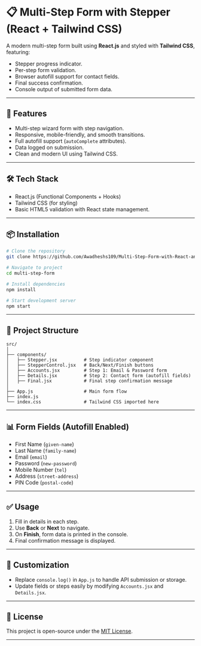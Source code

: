 
# 📋 Multi-Step Form with Stepper (React + Tailwind CSS)

A modern multi-step form built using **React.js** and styled with **Tailwind CSS**, featuring:

* Stepper progress indicator.
* Per-step form validation.
* Browser autofill support for contact fields.
* Final success confirmation.
* Console output of submitted form data.

---

## 🚀 Features

* Multi-step wizard form with step navigation.
* Responsive, mobile-friendly, and smooth transitions.
* Full autofill support (`autoComplete` attributes).
* Data logged on submission.
* Clean and modern UI using Tailwind CSS.

---

## 🛠 Tech Stack

* React.js (Functional Components + Hooks)
* Tailwind CSS (for styling)
* Basic HTML5 validation with React state management.

---

## 📦 Installation

```bash
# Clone the repository
git clone https://github.com/Awadheshs109/Multi-Step-Form-with-React-and-Tailwind-CSS-Customizable.git

# Navigate to project
cd multi-step-form

# Install dependencies
npm install

# Start development server
npm start
```

---

## 📂 Project Structure

```
src/
│
├── components/
│   ├── Stepper.jsx          # Step indicator component
│   ├── StepperControl.jsx   # Back/Next/Finish buttons
│   ├── Accounts.jsx         # Step 1: Email & Password form
│   ├── Details.jsx          # Step 2: Contact form (autofill fields)
│   ├── Final.jsx            # Final step confirmation message
│
├── App.js                   # Main form flow
├── index.js
└── index.css                # Tailwind CSS imported here
```

---

## 📊 Form Fields (Autofill Enabled)

* First Name (`given-name`)
* Last Name (`family-name`)
* Email (`email`)
* Password (`new-password`)
* Mobile Number (`tel`)
* Address (`street-address`)
* PIN Code (`postal-code`)

---

## ✅ Usage

1. Fill in details in each step.
2. Use **Back** or **Next** to navigate.
3. On **Finish**, form data is printed in the console.
4. Final confirmation message is displayed.


---

## 💬 Customization

* Replace `console.log()` in `App.js` to handle API submission or storage.
* Update fields or steps easily by modifying `Accounts.jsx` and `Details.jsx`.

---

## 📄 License

This project is open-source under the [MIT License](LICENSE).

---
